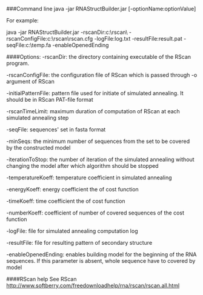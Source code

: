 ###Command line
java -jar RNAStructBuilder.jar [-optionName:optionValue]

For example: 

java -jar RNAStructBuilder.jar -rscanDir:c:\rscan\ -rscanConfigFile:c:\rscan\rscan.cfg -logFile:log.txt -resultFile:result.pat -seqFile:c:\temp.fa -enableOpenedEnding

####Options:
-rscanDir: the directory containing executable of the RScan program. 

-rscanConfigFile: the configuration file of RScan which is passed through -o argument of RScan

-initialPatternFile: pattern file used for initiate of simulated annealing. It should be in RScan PAT-file format

-rscanTimeLimit: maximum duration of computation of RScan at each simulated annealing step

-seqFile: sequences' set in fasta format

-minSeqs: the minimum number of sequences from the set to be covered by the constructed model

-iterationToStop: the number of iteration of the simulated annealing without changing the model after which algorithm should be stopped

-temperatureKoeff: temperature coefficient in simulated annealing

-energyKoeff: energy coefficient the of cost function

-timeKoeff: time coefficient the of cost function

-numberKoeff: coefficient of number of covered sequences of the cost function

-logFile: file for simulated annealing computation log

-resultFile: file for resulting pattern of secondary structure

-enableOpenedEnding: enables building model for the beginning of the RNA sequences. If this parameter is absent, whole sequence have to covered by model

####RScan help
See RScan http://www.softberry.com/freedownloadhelp/rna/rscan/rscan.all.html
